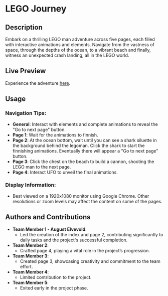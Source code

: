 # LEGO Journey

## Description
Embark on a thrilling LEGO man adventure across five pages, each filled with interactive animations and elements. Navigate from the vastness of space, through the depths of the ocean, to a vibrant beach and finally, witness an unexpected crash landing, all in the LEGO world.

## Live Preview
Experience the adventure [here](https://augustelvevold.github.io/2021.12.02-school-css-exam/index.html).

## Usage

### Navigation Tips:
- **General**: Interact with elements and complete animations to reveal the "Go to next page" button.
- **Page 1**: Wait for the animations to finnish.
- **Page 2**: At the ocean bottom, wait until you can see a shark siluette in the background behind the legoman. Click the shark to start the finnishing animations. Eventually there will appear a "Go to next page" button.
- **Page 3**: Click the chest on the beach to build a cannon, shooting the LEGO man to the next page.
- **Page 4**: Interact UFO to unveil the final animations.

### Display Information:
- Best viewed on a 1920x1080 monitor using Google Chrome. Other resolutions or zoom levels may affect the content on some of the pages.

## Authors and Contributions
- **Team Member 1 - August Elvevold**: 
  - Led the creation of the index and page 2, contributing significantly to daily tasks and the project's successful completion.
- **Team Member 2**: 
  - Crafted page 4, playing a vital role in the project’s progression.
- **Team Member 3**: 
  - Created page 3, showcasing creativity and commitment to the team effort.
- **Team Member 4**: 
  - Limited contribution to the project.
- **Team Member 5**: 
  - Exited early in the project phase.
